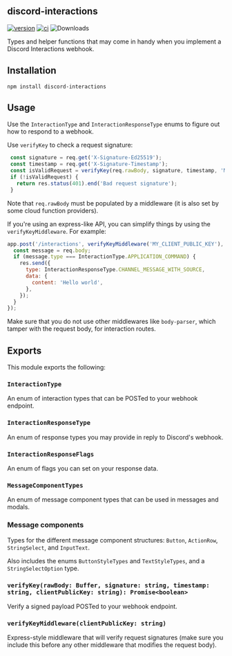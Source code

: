 discord-interactions
---
[![version](https://img.shields.io/npm/v/discord-interactions.svg)](https://www.npmjs.com/package/discord-interactions)
[![ci](https://github.com/discord/discord-interactions-js/actions/workflows/ci.yaml/badge.svg)](https://github.com/discord/discord-interactions-js/actions/workflows/ci.yaml)
![Downloads](https://img.shields.io/npm/dt/discord-interactions)

Types and helper functions that may come in handy when you implement a Discord Interactions webhook.

## Installation

```
npm install discord-interactions
```

## Usage

Use the `InteractionType` and `InteractionResponseType` enums to figure out how to respond to a webhook.

Use `verifyKey` to check a request signature:

```js
 const signature = req.get('X-Signature-Ed25519');
 const timestamp = req.get('X-Signature-Timestamp');
 const isValidRequest = verifyKey(req.rawBody, signature, timestamp, 'MY_CLIENT_PUBLIC_KEY');
 if (!isValidRequest) {
   return res.status(401).end('Bad request signature');
 }
```

Note that `req.rawBody` must be populated by a middleware (it is also set by some cloud function providers).

If you're using an express-like API, you can simplify things by using the `verifyKeyMiddleware`.  For example:

```js
app.post('/interactions', verifyKeyMiddleware('MY_CLIENT_PUBLIC_KEY'), (req, res) => {
  const message = req.body;
  if (message.type === InteractionType.APPLICATION_COMMAND) {
    res.send({
      type: InteractionResponseType.CHANNEL_MESSAGE_WITH_SOURCE,
      data: {
        content: 'Hello world',
      },
    });
  }
});
```

Make sure that you do not use other middlewares like `body-parser`, which tamper with the request body, for interaction routes.

## Exports

This module exports the following:

### `InteractionType`

An enum of interaction types that can be POSTed to your webhook endpoint.

### `InteractionResponseType`

An enum of response types you may provide in reply to Discord's webhook.

### `InteractionResponseFlags`

An enum of flags you can set on your response data.

### `MessageComponentTypes`

An enum of message component types that can be used in messages and modals.

### Message components

Types for the different message component structures: `Button`, `ActionRow`, `StringSelect`, and `InputText`.

Also includes the enums `ButtonStyleTypes` and `TextStyleTypes`, and a `StringSelectOption` type.

### `verifyKey(rawBody: Buffer, signature: string, timestamp: string, clientPublicKey: string): Promise<boolean>`

Verify a signed payload POSTed to your webhook endpoint.

### `verifyKeyMiddleware(clientPublicKey: string)`

Express-style middleware that will verify request signatures (make sure you include this before any other middleware that modifies the request body).

